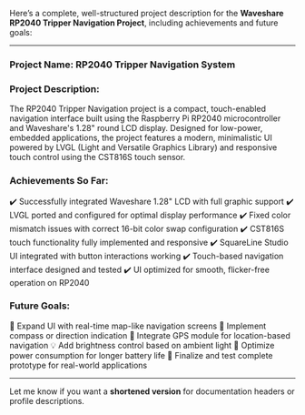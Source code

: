 Here’s a complete, well-structured project description for the **Waveshare RP2040 Tripper Navigation Project**, including achievements and future goals:

---

### **Project Name:** RP2040 Tripper Navigation System

### **Project Description:**

The RP2040 Tripper Navigation project is a compact, touch-enabled navigation interface built using the Raspberry Pi RP2040 microcontroller and Waveshare's 1.28" round LCD display. Designed for low-power, embedded applications, the project features a modern, minimalistic UI powered by LVGL (Light and Versatile Graphics Library) and responsive touch control using the CST816S touch sensor.

### **Achievements So Far:**

✔️ Successfully integrated Waveshare 1.28" LCD with full graphic support
✔️ LVGL ported and configured for optimal display performance
✔️ Fixed color mismatch issues with correct 16-bit color swap configuration
✔️ CST816S touch functionality fully implemented and responsive
✔️ SquareLine Studio UI integrated with button interactions working
✔️ Touch-based navigation interface designed and tested
✔️ UI optimized for smooth, flicker-free operation on RP2040

### **Future Goals:**

🔧 Expand UI with real-time map-like navigation screens
🧭 Implement compass or direction indication
📡 Integrate GPS module for location-based navigation
💡 Add brightness control based on ambient light
🔋 Optimize power consumption for longer battery life
🚀 Finalize and test complete prototype for real-world applications

---

Let me know if you want a **shortened version** for documentation headers or profile descriptions.
